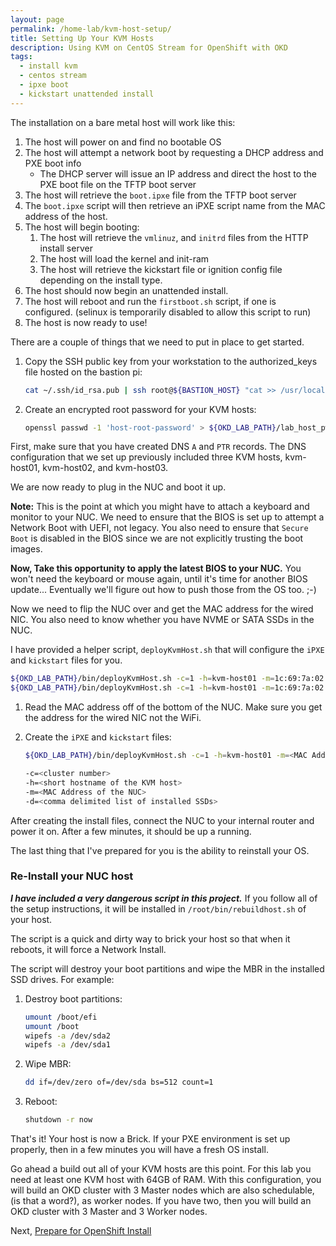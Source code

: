 ```yaml
---
layout: page
permalink: /home-lab/kvm-host-setup/
title: Setting Up Your KVM Hosts
description: Using KVM on CentOS Stream for OpenShift with OKD
tags:
  - install kvm
  - centos stream
  - ipxe boot
  - kickstart unattended install
---
```


The installation on a bare metal host will work like this:

1. The host will power on and find no bootable OS
1. The host will attempt a network boot by requesting a DHCP address and PXE boot info
   * The DHCP server will issue an IP address and direct the host to the PXE boot file on the TFTP boot server
1. The host will retrieve the `boot.ipxe` file from the TFTP boot server
1. The `boot.ipxe` script will then retrieve an iPXE script name from the MAC address of the host.
1. The host will begin booting:
   1. The host will retrieve the `vmlinuz`, and `initrd` files from the HTTP install server
   1. The host will load the kernel and init-ram
   1. The host will retrieve the kickstart file or ignition config file depending on the install type.
1. The host should now begin an unattended install.
1. The host will reboot and run the `firstboot.sh` script, if one is configured.  (selinux is temporarily disabled to allow this script to run)
1. The host is now ready to use!

There are a couple of things that we need to put in place to get started.

1. Copy the SSH public key from your workstation to the authorized_keys file hosted on the bastion pi:

   ```bash
   cat ~/.ssh/id_rsa.pub | ssh root@${BASTION_HOST} "cat >> /usr/local/www/install/postinstall/authorized_keys"
   ```

1. Create an encrypted root password for your KVM hosts:

   ```bash
   openssl passwd -1 'host-root-password' > ${OKD_LAB_PATH}/lab_host_pw
   ```


First, make sure that you have created DNS `A` and `PTR` records.  The DNS configuration that we set up previously included three KVM hosts, kvm-host01, kvm-host02, and kvm-host03.

We are now ready to plug in the NUC and boot it up.

__Note:__  This is the point at which you might have to attach a keyboard and monitor to your NUC.  We need to ensure that the BIOS is set up to attempt a Network Boot with UEFI, not legacy.  You also need to ensure that `Secure Boot` is disabled in the BIOS since we are not explicitly trusting the boot images.

__Now, Take this opportunity to apply the latest BIOS to your NUC.__  You won't need the keyboard or mouse again, until it's time for another BIOS update...  Eventually we'll figure out how to push those from the OS too.  ;-)

Now we need to flip the NUC over and get the MAC address for the wired NIC.  You also need to know whether you have NVME or SATA SSDs in the NUC.

I have provided a helper script, `deployKvmHost.sh` that will configure the `iPXE` and `kickstart` files for you.

   ```bash
   ${OKD_LAB_PATH}/bin/deployKvmHost.sh -c=1 -h=kvm-host01 -m=1c:69:7a:02:b6:c2 -d=nvme0n1 # Example with 1 NVME SSD
   ${OKD_LAB_PATH}/bin/deployKvmHost.sh -c=1 -h=kvm-host01 -m=1c:69:7a:02:b6:c2 -d=sda,sdb # Example with 2 SATA SSD
   ```

1. Read the MAC address off of the bottom of the NUC.  Make sure you get the address for the wired NIC not the WiFi.

1. Create the `iPXE` and `kickstart` files:

   ```bash
   ${OKD_LAB_PATH}/bin/deployKvmHost.sh -c=1 -h=kvm-host01 -m=<MAC Address Here> -d=nvme0n1
   ```

   ```bash
   -c=<cluster number>
   -h=<short hostname of the KVM host>
   -m=<MAC Address of the NUC>
   -d=<comma delimited list of installed SSDs>
   ```

After creating the install files, connect the NUC to your internal router and power it on.  After a few minutes, it should be up a running.

The last thing that I've prepared for you is the ability to reinstall your OS.

### Re-Install your NUC host

__*I have included a very dangerous script in this project.*__  If you follow all of the setup instructions, it will be installed in `/root/bin/rebuildhost.sh` of your host.

The script is a quick and dirty way to brick your host so that when it reboots, it will force a Network Install.

The script will destroy your boot partitions and wipe the MBR in the installed SSD drives.  For example:

1. Destroy boot partitions:

   ```bash
   umount /boot/efi
   umount /boot
   wipefs -a /dev/sda2
   wipefs -a /dev/sda1
   ```

1. Wipe MBR:

   ```bash
   dd if=/dev/zero of=/dev/sda bs=512 count=1
   ```

1. Reboot:

   ```bash
   shutdown -r now
   ```

That's it!  Your host is now a Brick.  If your PXE environment is set up properly, then in a few minutes you will have a fresh OS install.

Go ahead a build out all of your KVM hosts are this point.  For this lab you need at least one KVM host with 64GB of RAM.  With this configuration, you will build an OKD cluster with 3 Master nodes which are also schedulable, (is that a word?), as worker nodes.  If you have two, then you will build an OKD cluster with 3 Master and 3 Worker nodes.

Next, [Prepare for OpenShift Install](/home-lab/prepare-okd-install/)
